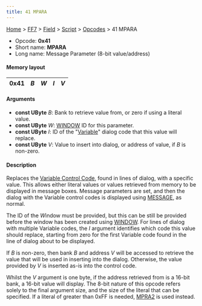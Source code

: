 ```yaml
---
title: 41 MPARA
---
```


[Home](Main%20Page.md) > [FF7](FF7.md) > [Field](FF7/Field.md) > [Script](FF7/Field/Script.md) > [Opcodes](FF7/Field/Script/Opcodes.md) > 41 MPARA

-   Opcode: **0x41**
-   Short name: **MPARA**
-   Long name: Message Parameter (8-bit value/address)

#### Memory layout

| 0x41 | *B* | *W* | *I* | *V* |
|------|-----|-----|-----|-----|

#### Arguments

-   **const UByte** *B*: Bank to retrieve value from, or zero if using a
    literal value.
-   **const UByte** *W*: [WINDOW][] ID for this parameter.
-   **const UByte** *I*: ID of the "[Variable][]" dialog code that this
    value will replace.
-   **const UByte** *V*: Value to insert into dialog, or address of
    value, if *B* is non-zero.

#### Description

Replaces the [Variable Control Code][Variable], found in lines of
dialog, with a specific value. This allows either literal values or
values retrieved from memory to be displayed in message boxes. Message
parameters are set, and then the dialog with the Variable control codes
is displayed using [MESSAGE][], as normal.

The ID of the *W*indow must be provided, but this can be still be
provided before the window has been created using [WINDOW][]. For lines
of dialog with multiple Variable codes, the *I* argument identifies
which code this value should replace, starting from zero for the first
Variable code found in the line of dialog about to be displayed.

If *B* is non-zero, then bank *B* and address *V* will be accessed to
retrieve the value that will be used in inserting into the dialog.
Otherwise, the value provided by *V* is inserted as-is into the control
code.

Whilst the *V* argument is one byte, if the address retrieved from is a
16-bit bank, a 16-bit value will display. The 8-bit nature of this
opcode refers solely to the final argument size, and the size of the
literal that can be specified. If a literal of greater than 0xFF is
needed, [MPRA2][] is used instead.

  [WINDOW]: ../50%20WINDOW.md "wikilink"
  [Variable]: ../../../Variable%20Dialog.md "wikilink"
  [MESSAGE]: ../40%20MESSAGE.md "wikilink"
  [MPRA2]: ../42%20MPRA2.md "wikilink"
